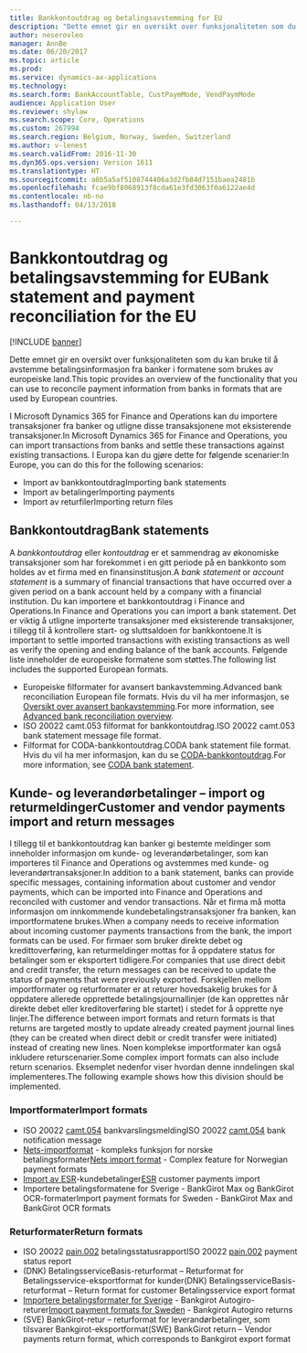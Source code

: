 ```yaml
---
title: Bankkontoutdrag og betalingsavstemming for EU
description: "Dette emnet gir en oversikt over funksjonaliteten som du kan bruke til å avstemme betalingsinformasjon fra banker i formatene som brukes av europeiske land."
author: neserovleo
manager: AnnBe
ms.date: 06/20/2017
ms.topic: article
ms.prod: 
ms.service: dynamics-ax-applications
ms.technology: 
ms.search.form: BankAccountTable, CustPaymMode, VendPaymMode
audience: Application User
ms.reviewer: shylaw
ms.search.scope: Core, Operations
ms.custom: 267994
ms.search.region: Belgium, Norway, Sweden, Switzerland
ms.author: v-lenest
ms.search.validFrom: 2016-11-30
ms.dyn365.ops.version: Version 1611
ms.translationtype: HT
ms.sourcegitcommit: a8b5a5af5108744406a3d2fb84d7151baea2481b
ms.openlocfilehash: fcae9bf8068913f8cda61e3fd3063f0a6122ae4d
ms.contentlocale: nb-no
ms.lasthandoff: 04/13/2018

---
```


# <a name="bank-statement-and-payment-reconciliation-for-the-eu"></a><span data-ttu-id="55a14-103">Bankkontoutdrag og betalingsavstemming for EU</span><span class="sxs-lookup"><span data-stu-id="55a14-103">Bank statement and payment reconciliation for the EU</span></span>

[!INCLUDE [banner](../includes/banner.md)]

<span data-ttu-id="55a14-104">Dette emnet gir en oversikt over funksjonaliteten som du kan bruke til å avstemme betalingsinformasjon fra banker i formatene som brukes av europeiske land.</span><span class="sxs-lookup"><span data-stu-id="55a14-104">This topic provides an overview of the functionality that you can use to reconcile payment information from banks in formats that are used by European countries.</span></span>

<span data-ttu-id="55a14-105">I Microsoft Dynamics 365 for Finance and Operations kan du importere transaksjoner fra banker og utligne disse transaksjonene mot eksisterende transaksjoner.</span><span class="sxs-lookup"><span data-stu-id="55a14-105">In Microsoft Dynamics 365 for Finance and Operations, you can import transactions from banks and settle these transactions against existing transactions.</span></span> <span data-ttu-id="55a14-106">I Europa kan du gjøre dette for følgende scenarier:</span><span class="sxs-lookup"><span data-stu-id="55a14-106">In Europe, you can do this for the following scenarios:</span></span>

-   <span data-ttu-id="55a14-107">Import av bankkontoutdrag</span><span class="sxs-lookup"><span data-stu-id="55a14-107">Importing bank statements</span></span>
-   <span data-ttu-id="55a14-108">Import av betalinger</span><span class="sxs-lookup"><span data-stu-id="55a14-108">Importing payments</span></span>
-   <span data-ttu-id="55a14-109">Import av returfiler</span><span class="sxs-lookup"><span data-stu-id="55a14-109">Importing return files</span></span>

## <a name="bank-statements"></a><span data-ttu-id="55a14-110">Bankkontoutdrag</span><span class="sxs-lookup"><span data-stu-id="55a14-110">Bank statements</span></span>
<span data-ttu-id="55a14-111">A *bankkontoutdrag* eller *kontoutdrag* er et sammendrag av økonomiske transaksjoner som har forekommet i en gitt periode på en bankkonto som holdes av et firma med en finansinstitusjon.</span><span class="sxs-lookup"><span data-stu-id="55a14-111">A *bank statement* or *account statement* is a summary of financial transactions that have occurred over a given period on a bank account held by a company with a financial institution.</span></span> <span data-ttu-id="55a14-112">Du kan importere et bankkontoutdrag i Finance and Operations.</span><span class="sxs-lookup"><span data-stu-id="55a14-112">In Finance and Operations you can import a bank statement.</span></span> <span data-ttu-id="55a14-113">Det er viktig å utligne importerte transaksjoner med eksisterende transaksjoner, i tillegg til å kontrollere start- og sluttsaldoen for bankkontoene.</span><span class="sxs-lookup"><span data-stu-id="55a14-113">It is important to settle imported transactions with existing transactions as well as verify the opening and ending balance of the bank accounts.</span></span> <span data-ttu-id="55a14-114">Følgende liste inneholder de europeiske formatene som støttes.</span><span class="sxs-lookup"><span data-stu-id="55a14-114">The following list includes the supported European formats.</span></span>

-   <span data-ttu-id="55a14-115">Europeiske filformater for avansert bankavstemming.</span><span class="sxs-lookup"><span data-stu-id="55a14-115">Advanced bank reconciliation European file formats.</span></span> <span data-ttu-id="55a14-116">Hvis du vil ha mer informasjon, se [Oversikt over avansert bankavstemming](../cash-bank-management/advanced-bank-reconciliation-overview.md).</span><span class="sxs-lookup"><span data-stu-id="55a14-116">For more information, see [Advanced bank reconciliation overview](../cash-bank-management/advanced-bank-reconciliation-overview.md).</span></span>
-   <span data-ttu-id="55a14-117">ISO 20022 camt.053 filformat for bankkontoutdrag.</span><span class="sxs-lookup"><span data-stu-id="55a14-117">ISO 20022 camt.053 bank statement message file format.</span></span>
-   <span data-ttu-id="55a14-118">Filformat for CODA-bankkontoutdrag.</span><span class="sxs-lookup"><span data-stu-id="55a14-118">CODA bank statement file format.</span></span> <span data-ttu-id="55a14-119">Hvis du vil ha mer informasjon, kan du se [CODA-bankkontoutdrag](emea-bel-coda-bank-statement-import.md).</span><span class="sxs-lookup"><span data-stu-id="55a14-119">For more information, see [CODA bank statement](emea-bel-coda-bank-statement-import.md).</span></span>

## <a name="customer-and-vendor-payments-import-and-return-messages"></a><span data-ttu-id="55a14-120">Kunde- og leverandørbetalinger – import og returmeldinger</span><span class="sxs-lookup"><span data-stu-id="55a14-120">Customer and vendor payments import and return messages</span></span>
<span data-ttu-id="55a14-121">I tillegg til et bankkontoutdrag kan banker gi bestemte meldinger som inneholder informasjon om kunde- og leverandørbetalinger, som kan importeres til Finance and Operations og avstemmes med kunde- og leverandørtransaksjoner.</span><span class="sxs-lookup"><span data-stu-id="55a14-121">In addition to a bank statement, banks can provide specific messages, containing information about customer and vendor payments, which can be imported into Finance and Operations and reconciled with customer and vendor transactions.</span></span> <span data-ttu-id="55a14-122">Når et firma må motta informasjon om innkommende kundebetalingstransaksjoner fra banken, kan importformatene brukes.</span><span class="sxs-lookup"><span data-stu-id="55a14-122">When a company needs to receive information about incoming customer payments transactions from the bank, the import formats can be used.</span></span> <span data-ttu-id="55a14-123">For firmaer som bruker direkte debet og kredittoverføring, kan returmeldinger mottas for å oppdatere status for betalinger som er eksportert tidligere.</span><span class="sxs-lookup"><span data-stu-id="55a14-123">For companies that use direct debit and credit transfer, the return messages can be received to update the status of payments that were previously exported.</span></span> <span data-ttu-id="55a14-124">Forskjellen mellom importformater og returformater er at returer hovedsakelig brukes for å oppdatere allerede opprettede betalingsjournallinjer (de kan opprettes når direkte debet eller kreditoverføring ble startet) i stedet for å opprette nye linjer.</span><span class="sxs-lookup"><span data-stu-id="55a14-124">The difference between import formats and return formats is that returns are targeted mostly to update already created payment journal lines (they can be created when direct debit or credit transfer were initiated) instead of creating new lines.</span></span> <span data-ttu-id="55a14-125">Noen komplekse importformater kan også inkludere returscenarier.</span><span class="sxs-lookup"><span data-stu-id="55a14-125">Some complex import formats can also include return scenarios.</span></span> <span data-ttu-id="55a14-126">Eksemplet nedenfor viser hvordan denne inndelingen skal implementeres.</span><span class="sxs-lookup"><span data-stu-id="55a14-126">The following example shows how this division should be implemented.</span></span>

### <a name="import-formats"></a><span data-ttu-id="55a14-127">Importformater</span><span class="sxs-lookup"><span data-stu-id="55a14-127">Import formats</span></span>

-   <span data-ttu-id="55a14-128">ISO 20022 [camt.054](emea-ISO20022-file-formats.md) bankvarslingsmelding</span><span class="sxs-lookup"><span data-stu-id="55a14-128">ISO 20022 [camt.054](emea-ISO20022-file-formats.md) bank notification message</span></span>
-   <span data-ttu-id="55a14-129">[Nets-importformat](emea-nor-nets-import-format.md) - kompleks funksjon for norske betalingsformater</span><span class="sxs-lookup"><span data-stu-id="55a14-129">[Nets import format](emea-nor-nets-import-format.md) - Complex feature for Norwegian payment formats</span></span>
-   <span data-ttu-id="55a14-130">[Import av ESR](emea-che-esr-customer-payments-import.md)-kundebetalinger</span><span class="sxs-lookup"><span data-stu-id="55a14-130">[ESR](emea-che-esr-customer-payments-import.md) customer payments import</span></span>
-   <span data-ttu-id="55a14-131">Importere betalingsformatene for Sverige - BankGirot Max og BankGirot OCR-formater</span><span class="sxs-lookup"><span data-stu-id="55a14-131">Import payment formats for Sweden - BankGirot Max and BankGirot OCR formats</span></span>

### <a name="return-formats"></a><span data-ttu-id="55a14-132">Returformater</span><span class="sxs-lookup"><span data-stu-id="55a14-132">Return formats</span></span>

-   <span data-ttu-id="55a14-133">ISO 20022 [pain.002](emea-ISO20022-file-formats.md) betalingsstatusrapport</span><span class="sxs-lookup"><span data-stu-id="55a14-133">ISO 20022 [pain.002](emea-ISO20022-file-formats.md) payment status report</span></span>
-   <span data-ttu-id="55a14-134">(DNK) BetalingsserviceBasis-returformat – Returformat for Betalingsservice-eksportformat for kunder</span><span class="sxs-lookup"><span data-stu-id="55a14-134">(DNK) BetalingsserviceBasis-returformat – Return format for customer Betalingsservice export format</span></span>
-   <span data-ttu-id="55a14-135">[Importere betalingsformater for Sverige](emea-swe-payment-formats-import.md) - Bankgirot Autogiro-returer</span><span class="sxs-lookup"><span data-stu-id="55a14-135">[Import payment formats for Sweden](emea-swe-payment-formats-import.md) - Bankgirot Autogiro returns</span></span>
-   <span data-ttu-id="55a14-136">(SVE) BankGirot-retur – returformat for leverandørbetalinger, som tilsvarer Bankgirot-eksportformat</span><span class="sxs-lookup"><span data-stu-id="55a14-136">(SWE) BankGirot return – Vendor payments return format, which corresponds to Bankgirot export format</span></span>



